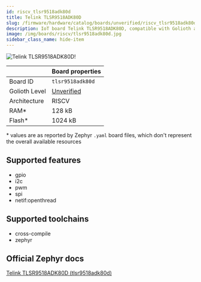 ```yaml
---
id: riscv_tlsr9518adk80d
title: Telink TLSR9518ADK80D
slug: /firmware/hardware/catalog/boards/unverified/riscv_tlsr9518adk80d
description: IoT board Telink TLSR9518ADK80D, compatible with Golioth at unverified level.
image: /img/boards/riscv/tlsr9518adk80d.jpg
sidebar_class_name: hide-item
---
```


[//]: # (This is an auto-generated file, do not edit! Changes to it will be lost upon re-generation)

![Telink TLSR9518ADK80D!](/img/boards/riscv/tlsr9518adk80d.jpg "Telink TLSR9518ADK80D")

|                | Board properties     |
| -------------  | -------------------- |
| Board ID       | `tlsr9518adk80d` |
| Golioth Level  | [Unverified](/firmware/hardware#unverified-boards) |
| Architecture   | RISCV |
| RAM*           | 128 kB |
| Flash*         | 1024 kB |

\* values are as reported by Zephyr `.yaml` board files, which don't represent the overall available resources



## Supported features

* gpio
* i2c
* pwm
* spi
* netif:openthread

## Supported toolchains

* cross-compile
* zephyr

## Official Zephyr docs

[Telink TLSR9518ADK80D (tlsr9518adk80d)](https://docs.zephyrproject.org/3.6.0/boards/riscv/tlsr9518adk80d/doc/index.html)
